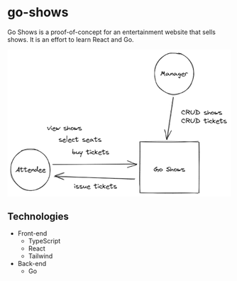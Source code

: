 # go-shows

Go Shows is a proof-of-concept for an entertainment website that sells shows. It is an effort to learn React and Go.

![Diagram](docs/diagram.png)

## Technologies

- Front-end
  - TypeScript
  - React
  - Tailwind
- Back-end
  - Go

